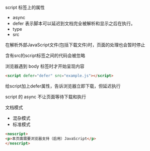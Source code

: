 script 标签上的属性

* async  
* defer 表示脚本可以延迟到文档完全被解析和显示之后在执行。
* type 
* src

在解析外部JavaScript文件(包括下载文件)时，页面的处理也会暂时停止

含有src的script标签之间的代码会被忽略

浏览器遇到 body 标签时才开始呈现内容

```html
<script defer="defer" src="example.js"></script>
```
给script加上defer属性，告诉浏览器立即下载，但延迟执行

script 的 async 不让页面等待下载和执行


文档模式
 * 混杂模式
 * 标准模式 
 
 ```html
<noscript>
<p>本页面需要浏览器支持（启用）JavaScript</p>
</noscript>
```
